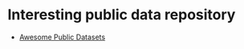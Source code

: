 # Interesting public data repository

- [Awesome Public Datasets](https://github.com/awesomedata/awesome-public-datasets)
